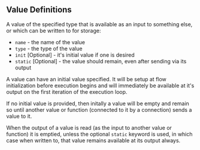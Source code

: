 ## Value Definitions
A value of the specified type that is available as an input to something else, or which can
be written to for storage:
* `name` - the name of the value
* `type` - the type of the value
* `init` [Optional] - it's initial value if one is desired
* `static` [Optional] - the value should remain, even after sending via its output

A value can have an initial value specified. It will be setup at flow initialization before execution
begins and will immediately be available at it's output on the first iteration of the execution loop.

If no initial value is provided, then initally a value will be empty and remain so until another 
value or function (connected to it by a connection) sends a value to it.

When the output of a value is read (as the input to another value or function) it is emptied, unless the 
optional `static` keyword is used, in which case when written to, that value remains available at its output
always.